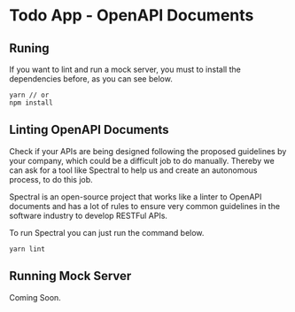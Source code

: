 # Todo App - OpenAPI Documents


## Runing

If you want to lint and run a mock server, you must to install the dependencies before, as you can see below.

```
yarn // or
npm install
```

## Linting OpenAPI Documents

Check if your APIs are being designed following the proposed guidelines by your company, which could be a difficult job to do manually.
Thereby we can ask for a tool like Spectral to help us and create an autonomous process, to do this job.

Spectral is an open-source project that works like a linter to OpenAPI documents and has a lot of rules to ensure very common guidelines in the software industry to develop RESTFul APIs.

To run Spectral you can just run the command below. 

```yarn lint```

## Running Mock Server

Coming Soon.
